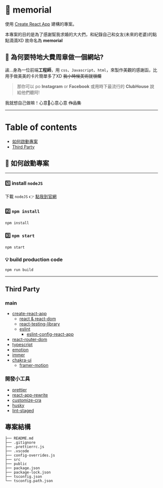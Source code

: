 # 📝 memorial
使用 [Create React App](https://github.com/facebook/create-react-app)
建構的專案。

本專案的目的是為了感謝幫我求婚的大大們，和紀錄自己和女友(未來的老婆)的點點滴滴XD
故命名為 **memorial**

## 🤔 為何要特地大費周章做一個網站?
誒...身為一位前端**工程師**，用 `css`、`Javascript`、`html`，來製作美觀的感謝函，比用手做美美的卡片簡單多了XD ~~我小時候美術就很爛~~

> 那你可以 po **Instagram** or **Facebook** 或用時下最流行的 **ClubHouse** 說給他們聽阿!

我就想自己做嘛！心意心意心意 ~~作品集~~

---

# Table of contents
<!--ts-->
* [如何啟動專案](#如何啟動專案)
* [Third Party](#third-party)
<!--td-->

    

## 🚀 如何啟動專案

---

### 1️⃣ install `nodeJS`
下載 `nodeJS` 👉 [點我到官網](https://nodejs.org/en/)

### 2️⃣ `npm install`
```shell
npm install
```

### 3️⃣ `npm start`
```shell
npm start
```

### 💡 build production code
```shell
npm run build
```
---
## Third Party
### main
* [create-react-app](https://facebook.github.io/create-react-app/docs/getting-started)
   * [react & react-dom](https://reactjs.org/)
   * [react-testing-library](https://testing-library.com/docs/react-testing-library/intro/)
   * [eslint](https://eslint.org/)
     * [eslint-config-react-app](https://www.npmjs.com/package/eslint-config-react-app)
* [react-router-dom](https://reactrouter.com/web/guides/quick-start) 
* [typescript](https://www.typescriptlang.org/)
* [emotion](https://emotion.sh/docs/introduction)
* [immer](https://immerjs.github.io/immer/docs/introduction)
* [chakra-ui](https://chakra-ui.com/docs/getting-started)
  * [framer-motion](https://www.framer.com/motion/)
### 開發小工具
* [prettier](https://prettier.io/)
* [react-app-rewrite](https://www.npmjs.com/package/react-app-rewired)
* [customize-cra](https://www.npmjs.com/package/customize-cra)
* [husky](https://typicode.github.io/husky/#/)
* [lint-staged](https://github.com/okonet/lint-staged)


## 專案結構
```
├── README.md
├── .gitignore
├── .prettierrc.js
├── .vscode
├── config-overrides.js
├── src
├── public
├── package.json
├── package-lock.json
├── tsconfig.json
└── tsconfig.path.json
```
